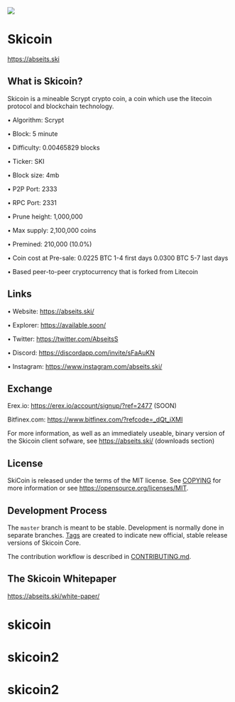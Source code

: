 ![](https://abseits.ski/wp-content/uploads/2020/05/low-poly-3614652-1536x655.png)

Skicoin
=========================

https://abseits.ski


What is Skicoin?
----------------

Skicoin is a mineable Scrypt crypto coin, a coin which use the litecoin protocol and blockchain technology.
 
• Algorithm:        Scrypt

• Block:            5 minute

• Difficulty:       0.00465829 blocks

• Ticker:           SKI

• Block size:       4mb

• P2P Port:         2333

• RPC Port:         2331

• Prune height:     1,000,000

• Max supply:       2,100,000 coins

• Premined: 210,000  (10.0%)  

• Coin cost at Pre-sale:   0.0225 BTC 1-4 first days 
                                 0.0300 BTC 5-7 last days

• Based peer-to-peer cryptocurrency that is forked from Litecoin



Links
----------------

• Website: https://abseits.ski/

• Explorer:  https://available.soon/

• Twitter: https://twitter.com/AbseitsS

• Discord: https://discordapp.com/invite/sFaAuKN

• Instagram: https://www.instagram.com/abseits.ski/




Exchange
----------------

Erex.io: https://erex.io/account/signup/?ref=2477 (SOON) 

Bitfinex.com:  https://www.bitfinex.com/?refcode=_dQt_iXMI 


For more information, as well as an immediately useable, binary version of
the Skicoin client sofware, see  https://abseits.ski/  (downloads section)





License
-------

SkiCoin is released under the terms of the MIT license. See [COPYING](COPYING) for more
information or see https://opensource.org/licenses/MIT.

Development Process
-------------------

The `master` branch is meant to be stable. Development is normally done in separate branches.
[Tags](https://github.com//caesar-ski/skicoin\tags) are created to indicate new official,
stable release versions of Skicoin Core.

The contribution workflow is described in [CONTRIBUTING.md](CONTRIBUTING.md).

The Skicoin Whitepaper
----------------------

https://abseits.ski/white-paper/


# skicoin
# skicoin2
# skicoin2

